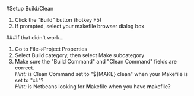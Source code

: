#Setup Build/Clean
  1. Click the "Build" button (hotkey F5)
  2. If prompted, select your makefile browser dialog box

###If that didn't work...
  1. Go to File->Project Properties
  2. Select Build category, then select Make subcategory
  3. Make sure the "Build Command" and "Clean Command" fields are correct.
  <br> *Hint:* is Clean Command set to "${MAKE} clean" when your Makefile is set to "cl:"?
  <br> *Hint:* is Netbeans looking for **M**akefile when you have **m**akefile?
